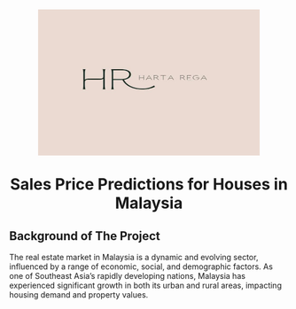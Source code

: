 <a name="readme-top"></a>

  <h1 align="center"><a href="(https://github.com/Nik-Asyraf/Harta_Rega)t">
    <img src="Harta Rega.jpeg" alt="Logo" width="400" height="264">
  </a>

Sales Price Predictions for Houses in Malaysia</h1>
<h2><p align="center">

<!-- BACKGROUND OF THE PROJECT -->
## Background of The Project

The real estate market in Malaysia is a dynamic and evolving sector, influenced by a range of economic, social, and demographic factors. As one of Southeast Asia’s rapidly developing nations, Malaysia has experienced significant growth in both its urban and rural areas, impacting housing demand and property values.
